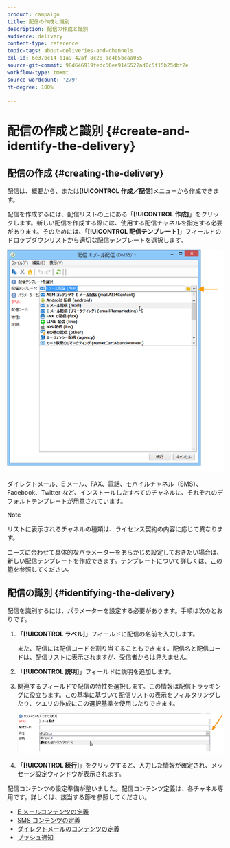 ```yaml
---
product: campaign
title: 配信の作成と識別
description: 配信の作成と識別
audience: delivery
content-type: reference
topic-tags: about-deliveries-and-channels
exl-id: 6e37bc14-b1a9-42af-8c28-ae4b5bcaa055
source-git-commit: 98d646919fedc66ee9145522ad0c5f15b25dbf2e
workflow-type: tm+mt
source-wordcount: '279'
ht-degree: 100%

---
```


# 配信の作成と識別 {#create-and-identify-the-delivery}

## 配信の作成 {#creating-the-delivery}

配信は、概要から、または&#x200B;**[!UICONTROL 作成／配信]**&#x200B;メニューから作成できます。


配信を作成するには、配信リストの上にある「**[!UICONTROL 作成]**」をクリックします。新しい配信を作成する際には、使用する配信チャネルを指定する必要があります。そのためには、「**[!UICONTROL 配信テンプレート]**」フィールドのドロップダウンリストから適切な配信テンプレートを選択します。

![](assets/s_ncs_user_wizard_email01_1.png)

ダイレクトメール、E メール、FAX、電話、モバイルチャネル（SMS）、Facebook、Twitter など、インストールしたすべてのチャネルに、それぞれのデフォルトテンプレートが用意されています。

>[!NOTE]
>
>リストに表示されるチャネルの種類は、ライセンス契約の内容に応じて異なります。

ニーズに合わせて具体的なパラメーターをあらかじめ設定しておきたい場合は、新しい配信テンプレートを作成できます。テンプレートについて詳しくは、[この節](../../delivery/using/about-templates.md)を参照してください。

## 配信の識別 {#identifying-the-delivery}

配信を識別するには、パラメーターを設定する必要があります。手順は次のとおりです。

1. 「**[!UICONTROL ラベル]**」フィールドに配信の名前を入力します。

   また、配信には配信コードを割り当てることもできます。配信名と配信コードは、配信リストに表示されますが、受信者からは見えません。

1. 「**[!UICONTROL 説明]**」フィールドに説明を追加します。
1. 関連するフィールドで配信の特性を選択します。この情報は配信トラッキングに役立ちます。この基準に基づいて配信リストの表示をフィルタリングしたり、クエリの作成にこの選択基準を使用したりできます。

   ![](assets/s_ncs_user_email_del_nature.png)

1. 「**[!UICONTROL 続行]**」をクリックすると、入力した情報が確定され、メッセージ設定ウィンドウが表示されます。

配信コンテンツの設定準備が整いました。配信コンテンツ定義は、各チャネル専用です。詳しくは、該当する節を参照してください。

* [E メールコンテンツの定義](../../delivery/using/defining-the-email-content.md)
* [SMS コンテンツの定義](../../delivery/using/sms-create.md#defining-the-sms-content)
* [ダイレクトメールのコンテンツの定義](../../delivery/using/defining-the-direct-mail-content.md)
* [プッシュ通知](../../delivery/using/about-mobile-app-channel.md)
